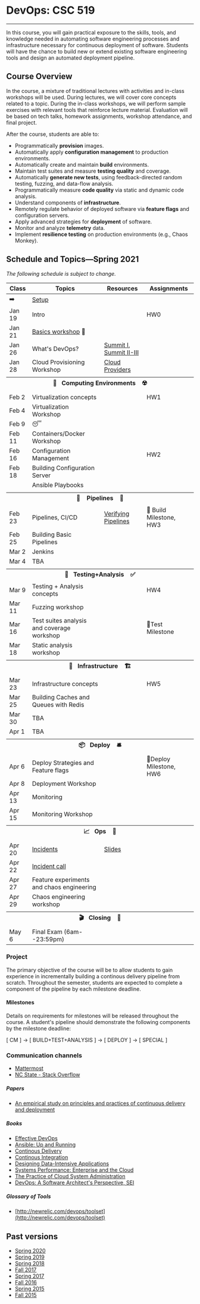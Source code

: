 # DevOps: CSC 519
-------------------------

In this course, you will gain practical exposure to the skills, tools, and knowledge needed in automating software engineering processes and infrastructure necessary for continuous deployment of software. Students will have the chance to build new or extend existing software engineering tools and design an automated deployment pipeline.

## Course Overview

In the course, a mixture of traditional lectures with activities and in-class workshops will be used.  During lectures, we will cover core concepts related to a topic. During the in-class workshops, we will perform sample exercises with relevant tools that reinforce lecture material.  Evaluation will be based on tech talks, homework assignments, workshop attendance, and final project.

After the course, students are able to:

* Programmatically **provision** images.
* Automatically apply **configuration management** to production environments.
* Automatically create and maintain **build** environments.
* Maintain test suites and measure **testing quality** and coverage.
* Automatically **generate new tests**, using feedback-directed random testing, fuzzing, and data-flow analysis.
* Programmatically measure **code quality** via static and dynamic code analysis.
* Understand components of **infrastructure**.
* Remotely regulate behavior of deployed software via **feature flags** and configuration servers.
* Apply advanced strategies for **deployment** of software.
* Monitor and analyze **telemetry** data.
* Implement **resilience testing** on production environments (e.g., Chaos Monkey).

## Schedule and Topics—Spring 2021

*The following schedule is subject to change.*

<!-- 
Jan 19 (HW0)
Jan 21 
Jan 26 
Jan 28

Feb 2 Computing Environments [M1] (HW1) 
Feb 4
Feb 11  
Feb 16
Feb 18

Feb 23 Pipelines (M2) HW2
Feb 25
Mar 2
Mar 4

Mar 9  Test  HW3
Mar 11
Mar 16
Mar 18

Mar 23 Infrastructure (M3) HW4 
Mar 25
Mar 30
Apr 1

Apr 6  Deploy HW5
Apr 8
Apr 13
Apr 15

Apr 20  Ops/Chaos
Apr 22
Apr 27
Apr 29

May 6 (Thursday) Exam -->

| Class    | Topics                           |  Resources | Assignments       |
|----------|----------------------------------|------------| ----------------  |
|  ➡️      | [Setup](Boot.md) 
| Jan 19  | Intro | | HW0 
| Jan 21  | [Basics workshop](https://github.com/chrisparnin/EngineeringBasics) 🥾 
| Jan 26  | What's DevOps? | [Summit I](https://github.com/CSC-DevOps/Course/blob/master/Readings/AdagesI.pdf), [Summit II-III](https://github.com/CSC-DevOps/Course/blob/master/Readings/CACM_DevOps.pdf)  |
| Jan 28  | Cloud Provisioning Workshop | [Cloud Providers](HW/Cloud-Providers.md) 
| <tr><th colspan=4> 🧱&nbsp;&nbsp;&nbsp;Computing Environments&nbsp;&nbsp;&nbsp; ☢️</th></tr> |
| Feb 2  | Virtualization concepts | | HW1
| Feb 4  | Virtualization Workshop
| Feb 9   | 😴
| Feb 11  | Containers/Docker Workshop
| Feb 16  | Configuration Management | | HW2
| Feb 18  | Building Configuration Server
|         | Ansible Playbooks
| <tr><th colspan=4> 🚰 &nbsp;&nbsp;&nbsp;Pipelines&nbsp;&nbsp;&nbsp; 🚀</th></tr> |
| Feb 23   | Pipelines, CI/CD | [Verifying Pipelines](Readings/DesirableProperties.pdf) | 💎 Build Milestone, HW3
| Feb 25   | Building Basic Pipelines
| Mar 2    | Jenkins
| Mar 4    | TBA
| <tr><th colspan=4> 🧪&nbsp;&nbsp;&nbsp;Testing+Analysis&nbsp;&nbsp;&nbsp; ✅</th></tr> |
| Mar 9   | Testing + Analysis concepts | | HW4
| Mar 11   | Fuzzing workshop
| Mar 16   | Test suites analysis and coverage workshop | | 💎Test Milestone
| Mar 18   | Static analysis workshop
| <tr><th colspan=4> 🚧&nbsp;&nbsp;&nbsp;Infrastructure&nbsp;&nbsp;&nbsp; 🏗️</th></tr> |
| Mar 23   | Infrastructure concepts | | HW5
| Mar 25  | Building Caches and Queues with Redis
| Mar 30  | TBA
| Apr 1   | TBA
| <tr><th colspan=4> 📦&nbsp;&nbsp;&nbsp;Deploy&nbsp;&nbsp;&nbsp; 🛎️</th></tr> |
| Apr 6   | Deploy Strategies and Feature flags | |  💎Deploy Milestone, HW6
| Apr 8    | Deployment Workshop
| Apr 13    | Monitoring
| Apr 15    | Monitoring Workshop
| <tr><th colspan=4> 📈&nbsp;&nbsp;&nbsp;Ops&nbsp;&nbsp;&nbsp; 🧯</th></tr> |
| Apr 20   | [Incidents](https://learning.acm.org/techtalks/reliability) | [Slides](https://learning.acm.org/binaries/content/assets/leaning-center/webinar-slides/2020/oops_techtalk_lorinhochstein_slides.pdf) |
| Apr 22   | [Incident call](https://www.pagerduty.com/blog/incident-response-reenactment/)
| Apr 27   | Feature experiments and chaos engineering
| Apr 29   | Chaos engineering workshop
| <tr><th colspan=4> 🎬&nbsp;&nbsp;&nbsp;Closing&nbsp;&nbsp;&nbsp; 💯</th></tr> |
| May 6    | Final Exam (6am--23:59pm) |          |                   |

### Project

The primary objective of the course will be to allow students to gain experience in incrementally building a continous delivery pipeline from scratch.  Throughout the semester, students are expected to complete a component of the pipeline by each milestone deadline.

#### Milestones

Details on requirements for milestones will be released throughout the course.  A student's pipeline should demonstrate the following components by the milestone deadline:

[ CM ] -> [ BUILD+TEST+ANALYSIS ] -> [ DEPLOY ] -> [ SPECIAL ]

### Communication channels

* [Mattermost](https://chat.alt-code.org)  
* [NC State - Stack Overflow](https://stackoverflow.com/c/ncsu/)

##### Papers

* [An empirical study on principles and practices of continuous delivery and deployment](https://peerj.com/preprints/1889.pdf)

##### Books

* [Effective DevOps](https://www.amazon.com/Effective-DevOps-Building-Collaboration-Affinity/dp/1491926309)
* [Ansible: Up and Running](http://www.ansiblebook.com/)
* [Continous Delivery](http://continuousdelivery.com/)
* [Continous Integration](http://www.amazon.com/Continuous-Integration-Improving-Software-Reducing/dp/0321336380)
* [Designing Data-Intensive Applications](http://dataintensive.net/)
* [Systems Performance: Enterprise and the Cloud](http://www.brendangregg.com/sysperfbook.html)
* [The Practice of Cloud System Administration](http://the-cloud-book.com/)
* [DevOps: A Software Architect's Perspective, SEI](http://www.amazon.com/DevOps-Software-Architects-Perspective-Engineering/dp/0134049845)

##### Glossary of Tools

* [http://newrelic.com/devops/toolset](http://newrelic.com/devops/toolset)

## Past versions

* [Spring 2020](https://github.com/CSC-DevOps/Course/tree/Spring2020)
* [Spring 2019](https://github.com/CSC-DevOps/Course/tree/Spring2019)
* [Spring 2018](https://github.com/CSC-DevOps/Course/tree/Spring2018)
* [Fall 2017](https://github.com/CSC-DevOps/Course/tree/Fall2017)
* [Spring 2017](https://github.com/CSC-DevOps/Course/tree/Spring2017)
* [Fall 2016](https://github.com/CSC-DevOps/Course/tree/Fall2016)
* [Spring 2015 ](https://github.com/CSC-DevOps/Course/tree/Spring2015)
* [Fall 2015 ](https://github.com/CSC-DevOps/Course/tree/Fall2015)
